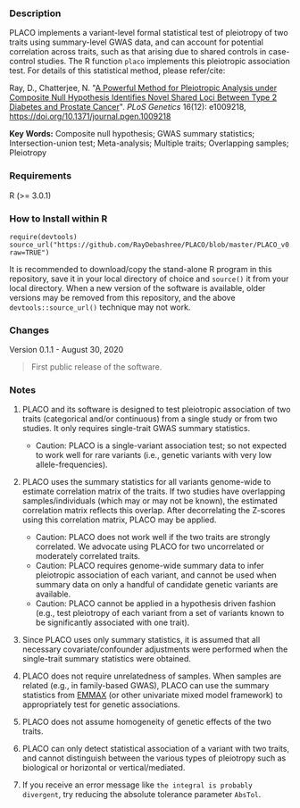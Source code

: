 
### Description
PLACO implements a variant-level formal statistical test of pleiotropy of two traits using summary-level GWAS data, and can account for potential correlation across traits, such as that arising due to shared controls in case-control studies. The R function `placo` implements this pleiotropic association test. For details of this statistical method, please refer/cite:

Ray, D., Chatterjee, N. "[A Powerful Method for Pleiotropic Analysis under Composite Null Hypothesis Identifies Novel Shared Loci Between Type 2 Diabetes and Prostate Cancer](https://doi.org/10.1101/2020.04.11.037630)". *PLoS Genetics* 16(12): e1009218, https://doi.org/10.1371/journal.pgen.1009218

**Key Words:** Composite null hypothesis; GWAS summary statistics; Intersection-union test; Meta-analysis; Multiple traits; Overlapping samples; Pleiotropy

### Requirements
R (>= 3.0.1)


### How to Install within R
```{r}
require(devtools)
source_url("https://github.com/RayDebashree/PLACO/blob/master/PLACO_v0.1.1.R?raw=TRUE")
```
It is recommended to download/copy the stand-alone R program in this repository, save it in your local directory of choice and `source()` it from your local directory. When a new version of the software is available, older versions may be removed from this repository, and the above `devtools::source_url()` technique may not work.


### Changes
Version 0.1.1 - August 30, 2020
> First public release of the software.


### Notes
1. PLACO and its software is designed to test pleiotropic association of two traits (categorical and/or continuous) from a single study or from two studies. It only requires single-trait GWAS summary statistics. 
    * Caution: PLACO is a single-variant association test; so not expected to work well for rare variants (i.e., genetic variants with very low allele-frequencies).

2. PLACO uses the summary statistics for all variants genome-wide to estimate correlation matrix of the traits. If two studies have overlapping samples/individuals (which may or may not be known), the estimated correlation matrix reflects this overlap. After decorrelating the Z-scores using this correlation matrix, PLACO may be applied.
    * Caution: PLACO does not work well if the two traits are strongly correlated. We advocate using PLACO for two uncorrelated or moderately correlated traits.
    * Caution: PLACO requires genome-wide summary data to infer pleiotropic association of each variant, and cannot be used when summary data on only a handful of candidate genetic variants are available.
    * Caution: PLACO cannot be applied in a hypothesis driven fashion (e.g., test pleiotropy of each variant from a set of variants known to be significantly associated with one trait).

3. Since PLACO uses only summary statistics, it is assumed that all necessary covariate/confounder adjustments were performed when the single-trait summary statistics were obtained.

4. PLACO does not require unrelatedness of samples. When samples are related (e.g., in family-based GWAS), PLACO can use the summary statistics from [EMMAX](https://genome.sph.umich.edu/wiki/EMMAX) (or other univariate mixed model framework) to appropriately test for genetic associations.

5. PLACO does not assume homogeneity of genetic effects of the two traits. 

6. PLACO can only detect statistical association of a variant with two traits, and cannot distinguish between the various types of pleiotropy such as biological or horizontal or vertical/mediated.

7. If you receive an error message like `the integral is probably divergent`, try reducing the absolute tolerance parameter `AbsTol`.

